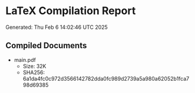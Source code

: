 # LaTeX Compilation Report
Generated: Thu Feb  6 14:02:46 UTC 2025
## Compiled Documents
- main.pdf
  - Size: 32K
  - SHA256: 6a1da4fc0c972d3566142782dda0fc989d2739a5a980a62052b1fca798d69385
